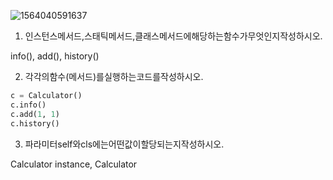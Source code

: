 ![1564040591637](C:\Users\student\AppData\Roaming\Typora\typora-user-images\1564040591637.png)

1. 인스턴스메서드,스태틱메서드,클래스메서드에해당하는함수가무엇인지작성하시오.

info(), add(), history()



2. 각각의함수(메서드)를실행하는코드를작성하시오.

```python
c = Calculator()
c.info()
c.add(1, 1)
c.history()
```



3. 파라미터self와cls에는어떤값이할당되는지작성하시오.

Calculator instance, Calculator